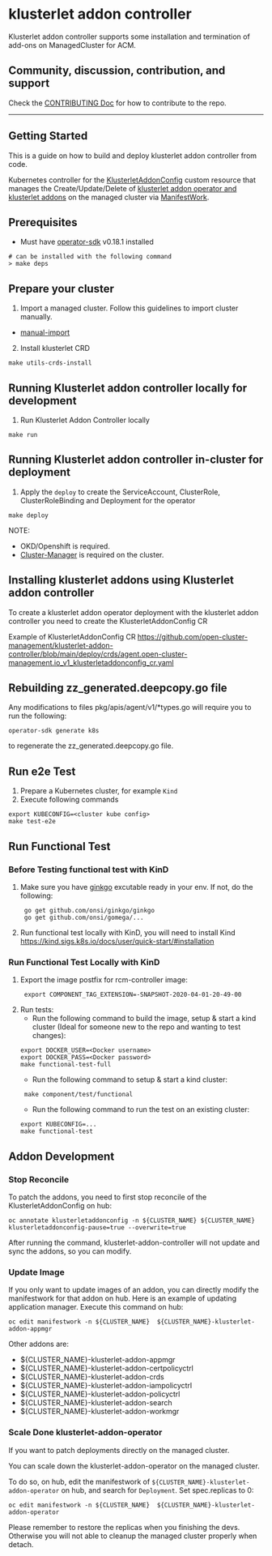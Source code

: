 [comment]: # ( Copyright Contributors to the Open Cluster Management project )

# klusterlet addon controller

Klusterlet addon controller supports some installation and termination of add-ons on ManagedCluster for ACM.

## Community, discussion, contribution, and support

Check the [CONTRIBUTING Doc](CONTRIBUTING.md) for how to contribute to the repo.

------

## Getting Started

This is a guide on how to build and deploy klusterlet addon controller from code.

Kubernetes controller for the [KlusterletAddonConfig](https://github.com/open-cluster-management/klusterlet-addon-controller/blob/main/pkg/apis/agent/v1/types.go) custom resource that manages the Create/Update/Delete of [klusterlet addon operator and klusterlet addons](https://github.com/open-cluster-management/klusterlet-addon-operator) on the managed cluster via [ManifestWork](https://github.com/open-cluster-management/api/blob/master/work/v1/types.go).

## Prerequisites

- Must have [operator-sdk](https://github.com/operator-framework/operator-sdk) v0.18.1 installed

```shell
# can be installed with the following command
> make deps
```

## Prepare your cluster 

1. Import a managed cluster. Follow this guidelines to import cluster manually.

- [manual-import](https://github.com/open-cluster-management/rcm-controller/blob/master/docs/managedcluster_manual_import.md)

2. Install klusterlet CRD

```shell
make utils-crds-install
```

## Running Klusterlet addon controller locally for development

1. Run Klusterlet Addon Controller locally

```shell
make run
```

## Running Klusterlet addon controller in-cluster for deployment

1. Apply the `deploy` to create the ServiceAccount, ClusterRole, ClusterRoleBinding and Deployment for the operator

```shell
make deploy
```

NOTE: 
- OKD/Openshift is required.
- [Cluster-Manager](https://operatorhub.io/operator/cluster-manager) is required on the cluster. 

## Installing klusterlet addons using Klusterlet addon controller

To create a klusterlet addon operator deployment with the klusterlet addon controller you need to create the KlusterletAddonConfig CR

Example of KlusterletAddonConfig CR <https://github.com/open-cluster-management/klusterlet-addon-controller/blob/main/deploy/crds/agent.open-cluster-management.io_v1_klusterletaddonconfig_cr.yaml>

## Rebuilding zz_generated.deepcopy.go file
Any modifications to files pkg/apis/agent/v1/*types.go will require you to run the
following:
```
operator-sdk generate k8s
```
to regenerate the zz_generated.deepcopy.go file.

## Run e2e Test

1. Prepare a Kubernetes cluster, for example `Kind`
2. Execute following commands
```
export KUBECONFIG=<cluster kube config>
make test-e2e
```

## Run Functional Test

### Before Testing functional test with KinD

1. Make sure you have [ginkgo](https://onsi.github.io/ginkgo/) excutable ready in your env. If not, do the following:
   ```
    go get github.com/onsi/ginkgo/ginkgo
    go get github.com/onsi/gomega/...
   ```

2. Run functional test locally with KinD, you will need to install Kind https://kind.sigs.k8s.io/docs/user/quick-start/#installation

### Run Functional Test Locally with KinD

1. Export the image postfix for rcm-controller image:
   ```
    export COMPONENT_TAG_EXTENSION=-SNAPSHOT-2020-04-01-20-49-00
   ```
2. Run tests:
   - Run the following command to build the image, setup & start a kind cluster (Ideal for someone new to the repo and wanting to test changes):
    ```
    export DOCKER_USER=<Docker username>
    export DOCKER_PASS=<Docker password>
    make functional-test-full
   ```
   - Run the following command to setup & start a kind cluster:
   ```
    make component/test/functional
   ```
   - Run the following command to run the test on an existing cluster:
    ```
    export KUBECONFIG=...
    make functional-test
   ```

## Addon Development

### Stop Reconcile
To patch the addons, you need to first stop reconcile of the KlusterletAddonConfig on hub:
```
oc annotate klusterletaddonconfig -n ${CLUSTER_NAME} ${CLUSTER_NAME} klusterletaddonconfig-pause=true --overwrite=true
```
After running the command, klusterlet-addon-controller will not update and sync the addons, so you can modify.

### Update Image
If you only want to update images of an addon, you can directly modify the manifestwork for that addon on hub. 
Here is an example of updating application manager. Execute this command on hub:
```
oc edit manifestwork -n ${CLUSTER_NAME}  ${CLUSTER_NAME}-klusterlet-addon-appmgr
```

Other addons are:
- ${CLUSTER_NAME}-klusterlet-addon-appmgr           
- ${CLUSTER_NAME}-klusterlet-addon-certpolicyctrl   
- ${CLUSTER_NAME}-klusterlet-addon-crds             
- ${CLUSTER_NAME}-klusterlet-addon-iampolicyctrl            
- ${CLUSTER_NAME}-klusterlet-addon-policyctrl       
- ${CLUSTER_NAME}-klusterlet-addon-search           
- ${CLUSTER_NAME}-klusterlet-addon-workmgr     

### Scale Done klusterlet-addon-operator
If you want to patch deployments directly on the managed cluster.

You can scale down the klusterlet-addon-operator on the managed cluster.

To do so, on hub, edit the manifestwork of `${CLUSTER_NAME}-klusterlet-addon-operator` on hub, and search for `Deployment`. Set spec.replicas to 0:
```
oc edit manifestwork -n ${CLUSTER_NAME}  ${CLUSTER_NAME}-klusterlet-addon-operator
```

Please remember to restore the replicas when you finishing the devs. Otherwise you will not able to cleanup the managed cluster properly when detach.
